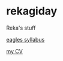 # rekagiday
Reka's stuff

[eagles syllabus](https://github.com/greenfox-academy/eagles-syllabus)

[my CV](https://rekagiday.github.io/)
